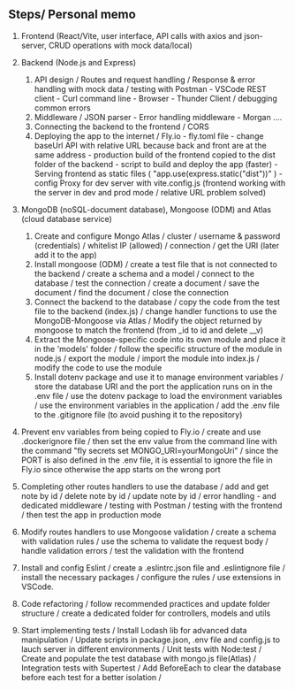 ## Steps/ Personal memo

1. Frontend (React/Vite, user interface, API calls with axios and json-server, CRUD operations with mock data/local)

2. Backend (Node.js and Express)

   1. API design / Routes and request handling / Response & error handling with mock data / testing with Postman - VSCode REST client - Curl command line - Browser - Thunder Client / debugging common errors
   2. Middleware / JSON parser - Error handling middleware - Morgan ....
   3. Connecting the backend to the frontend / CORS
   4. Deploying the app to the internet / Fly.io - fly.toml file - change baseUrl API with relative URL because back and front are at the same address - production build of the frontend copied to the dist folder of the backend - script to build and deploy the app (faster) - Serving frontend as static files ( "app.use(express.static("dist"))" ) - config Proxy for dev server with vite.config.js (frontend working with the server in dev and prod mode / relative URL problem solved)

3. MongoDB (noSQL-document database), Mongoose (ODM) and Atlas (cloud database service)

   1. Create and configure Mongo Atlas / cluster / username & password (credentials) / whitelist IP (allowed) / connection / get the URI (later add it to the app)
   2. Install mongoose (ODM) / create a test file that is not connected to the backend / create a schema and a model / connect to the database / test the connection / create a document / save the document / find the document / close the connection
   3. Connect the backend to the database / copy the code from the test file to the backend (index.js) / change handler functions to use the MongoDB-Mongoose via Atlas / Modify the object returned by mongoose to match the frontend (from \_id to id and delete \_\_v)
   4. Extract the Mongoose-specific code into its own module and place it in the 'models' folder / follow the specific structure of the module in node.js / export the module / import the module into index.js / modify the code to use the module
   5. Install dotenv package and use it to manage environment variables / store the database URI and the port the application runs on in the .env file / use the dotenv package to load the environment variables / use the environment variables in the application / add the .env file to the .gitignore file (to avoid pushing it to the repository)

4. Prevent env variables from being copied to Fly.io / create and use .dockerignore file / then set the env value from the command line with the command "fly secrets set MONGO_URI=yourMongoUri" / since the PORT is also defined in the .env file, it is essential to ignore the file in Fly.io since otherwise the app starts on the wrong port

5. Completing other routes handlers to use the database / add and get note by id / delete note by id / update note by id / error handling - and dedicated middleware / testing with Postman / testing with the frontend / then test the app in production mode

6. Modify routes handlers to use Mongoose validation / create a schema with validation rules / use the schema to validate the request body / handle validation errors / test the validation with the frontend

7. Install and config Eslint / create a .eslintrc.json file and .eslintignore file / install the necessary packages / configure the rules / use extensions in VSCode.

8. Code refactoring / follow recommended practices and update folder structure / create a dedicated folder for controllers, models and utils

9. Start implementing tests / Install Lodash lib for advanced data manipulation / Update scripts in package.json, .env file and config.js to lauch server in different environments / Unit tests with Node:test / Create and populate the test database with mongo.js file(Atlas) / Integration tests with Supertest / Add BeforeEach to clear the database before each test for a better isolation /
